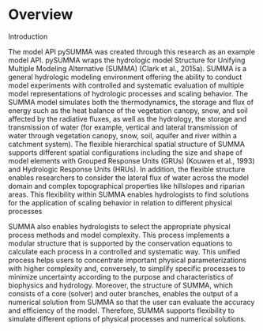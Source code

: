 Overview
============================

Introduction

The model API pySUMMA was created through this research as an example model API. pySUMMA wraps the hydrologic model Structure for Unifying Multiple Modeling Alternative (SUMMA) (Clark et al., 2015a). SUMMA is a general hydrologic modeling environment offering the ability to conduct model experiments with controlled and systematic evaluation of multiple model representations of hydrologic processes and scaling behavior. The SUMMA model simulates both the thermodynamics, the storage and flux of energy such as the heat balance of the vegetation canopy, snow, and soil affected by the radiative fluxes, as well as the hydrology, the storage and transmission of water (for example, vertical and lateral transmission of water through vegetation canopy, snow, soil, aquifer and river within a catchment system). The flexible hierarchical spatial structure of SUMMA supports different spatial configurations including the size and shape of model elements with Grouped Response Units (GRUs) (Kouwen et al., 1993) and Hydrologic Response Units (HRUs). In addition, the flexible structure enables researchers to consider the lateral flux of water across the model domain and complex topographical properties like hillslopes and riparian areas. This flexibility within SUMMA enables hydrologists to find solutions for the application of scaling behavior in relation to different physical processes

SUMMA also enables hydrologists to select the appropriate physical process methods and model complexity. This process implements a modular structure that is supported by the conservation equations to calculate each process in a controlled and systematic way. This unified process helps users to concentrate important physical parameterizations with higher complexity and, conversely, to simplify specific processes to minimize uncertainty according to the purpose and characteristics of biophysics and hydrology. Moreover, the structure of SUMMA, which consists of a core (solver) and outer branches, enables the output of a numerical solution from SUMMA so that the user can evaluate the accuracy and efficiency of the model. Therefore, SUMMA supports flexibility to simulate different options of physical processes and numerical solutions.